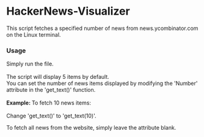 # HackerNews-Visualizer
This script fetches a specified number of news from news.ycombinator.com on the Linux terminal.

<h3> <b>Usage</b> </h3>
Simply run the file. 
<br></br>
The script will display 5 items by default. <br>
You can set the number of news items displayed by modifying the 'Number' attribute in the 'get_text()' function.
<br></br>
<b> Example: </b>
To fetch 10 news items: <br></br>
Change 'get_text()' to 'get_text(10)'. <br>

To fetch all news from the website, simply leave the attribute blank.
